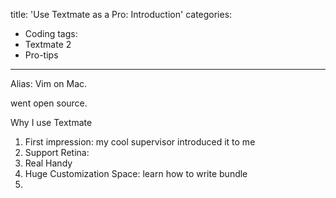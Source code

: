 title: 'Use Textmate as a Pro: Introduction'
categories:
  - Coding
tags:
  - Textmate 2
  - Pro-tips
---

Alias: Vim on Mac.

went open source.

Why I use Textmate

1. First impression: my cool supervisor introduced it to me
2. Support Retina:
3. Real Handy
4. Huge Customization Space: learn how to write bundle
5.
